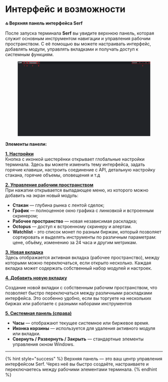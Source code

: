 # Интерфейс и возможности

**🔝 Верхняя панель интерфейса Serf**

После запуска терминала **Serf** вы увидите верхнюю панель, которая служит основным инструментом навигации и управления рабочим пространством. С её помощью вы можете настраивать интерфейс, добавлять модули, управлять вкладками и получать доступ к системным функциям.



<figure><img src="../../.gitbook/assets/Снимок экрана 2025-04-25 115506 (1).png" alt=""><figcaption></figcaption></figure>

**Элементы панели:**

[**1. Настройки**](chart/)\
Кнопка с иконкой шестерёнки открывает глобальные настройки терминала. Здесь вы можете изменить тему интерфейса, задать горячие клавиши, настроить соединение с API, детальную настройку стакана, горячие объемы, оповещения и т.д

[**2. Управление рабочим пространством**](octopus/)\
&#x20;При нажатии открывается выпадающее меню, из которого можно добавить на экран новый модуль:

* **Стакан** — глубина рынка с лентой сделок;
* **График** — полноценное окно графика с линковкой и встроенным скринером;
* **Рабочее пространство** — новая независимая раскладка;
* **Octopus** — доступ к встроенному скринеру и алертам.
* **Watchlist** - это список монет по разным биржам, который позволяет сортировать и выделять инструменты по различным параметрам: цене, объёму, изменению за 24 часа и другим метрикам.

[ **3. Новая вкладка**](orderbook/)\
&#x20;Здесь отображается активная вкладка (рабочее пространство), между которыми можно переключаться, если открыто несколько. Каждая вкладка может содержать собственный набор модулей и настроек.

[**4. Добавить новую вкладку** ](../../modules/workspace.md)

Создание новой вкладки с собственным рабочим пространством, что позволяет быстро переключаться между различными раскладками интерфейса. Это особенно удобно, если вы торгуете на нескольких биржах или работаете с разными наборами инструментов

[**5. Системная панель (справа)**](../../modules/workspace-1.md)

* **Часы** — отображают текущее системное или биржевое время.
* **Иконка корзины** — используется для удаления активного модуля или вкладки.
* **Свернуть / Развернуть / Закрыть** — стандартные элементы управления окном Windows.

***



{% hint style="success" %}
Верхняя панель — это ваш центр управления интерфейсом Serf. Через неё вы быстро создаёте, настраиваете и переключаетесь между рабочими элементами терминала.
{% endhint %}
